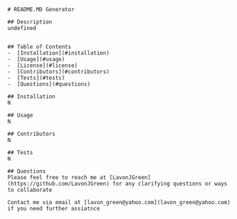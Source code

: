 
    # README.MD Generator
              
    ## Description
    undefined
              
              
    ## Table of Contents
    -  [Installation](#installation)  
    -  [Usage](#usage)  
    -  [License](#license)  
    -  [Contributors](#contributors)  
    -  [Tests](#tests)  
    -  [Questions](#questions)  
                            
    ## Installation  
    N  
                          
    ## Usage  
    N   
                          
    ## Contributors  
    N  

    ## Tests   
    N  
                            
    ## Questions  
    Please feel free to reach me at [LavonJGreen](https://github.com/LavonJGreen) for any clarifying questions or ways to collaborate    
              
    Contact me via email at [lavon_green@yahoo.com](lavon_green@yahoo.com) if you need further assiatnce   
    